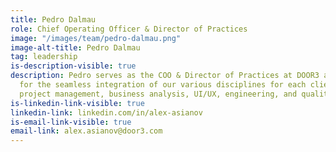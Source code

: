 ```yaml
---
title: Pedro Dalmau
role: Chief Operating Officer & Director of Practices
image: "/images/team/pedro-dalmau.png"
image-alt-title: Pedro Dalmau
tag: leadership
is-description-visible: true
description: Pedro serves as the COO & Director of Practices at DOOR3 and is responsible
  for the seamless integration of our various disciplines for each client which includes
  project management, business analysis, UI/UX, engineering, and quality assurance.
is-linkedin-link-visible: true
linkedin-link: linkedin.com/in/alex-asianov
is-email-link-visible: true
email-link: alex.asianov@door3.com
---
```


